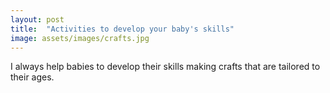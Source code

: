 ```yaml
---
layout: post
title:  "Activities to develop your baby's skills"
image: assets/images/crafts.jpg
---
```

I always help babies to develop their skills making crafts that are tailored to their ages.
